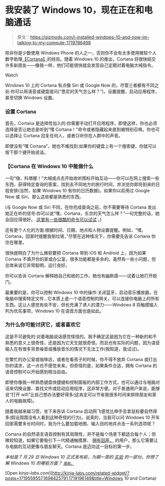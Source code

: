 # 我安装了 Windows 10，现在正在和电脑通话

> 原文：<https://gizmodo.com/i-installed-windows-10-and-now-im-talking-to-my-compute-1719786498>

除非你是少数使用 Windows Phone 的人之一，否则你不会有太多使用微软个人数字助理[【Cortana】](http://gizmodo.com/18-very-useful-voice-commands-to-try-with-cortana-1698425791)的经验。随着 Windows 10 的推出，Cortana 将很快结交许多新朋友——像我一样，他们可能很快就会发现自己定期对着电脑大喊指令。

Watch

Windows 10 上的 Cortana 有点像 Siri 或 Google Now 的，尽管三者都有不同之处:你可以用语音或键盘提问(“悉尼的天气怎么样？”)，设置提醒，启动应用程序，甚至切换 Windows 设置。

### 设置 Cortana

首先，Cortana 是选择性加入的:你需要手动打开应用程序，即使这样，你也必须选择是否让她总是听到“嘿 Cortana！”命令或者隐藏起来直到被特别召唤。你也可以选择让 Cortana 回复任何人，或者只听你在人群中的声音。

即使没有“嘿 Cortana”，她也不难找到:如果你的键盘上有一个搜索键，你就可以按下那个键开始说话。

### 【Cortana 在 Windows 10 中能做什么

一句“嗨，科塔娜！”大喊或点击开始收听图标开始互动——你可以在网上搜索一些东西，获得特定查询的答案，找到去不同地方的旅行时间，并浏览你即将到来的日程安排(当然，如果 Windows 10 有你的日历数据)。如果你以前用过 Google Now 或 Siri，那么这些都是熟悉的东西。

(与 Google Now 或 Siri 不同，在你完成查询之前，你不需要等待 Cortana 发出她正在听的信号:你可以说“嘿，Cortana，东京的天气怎么样？”一句完整的话，她会回应得很好。 [这里有一些很酷的命令可以试试](http://gizmodo.com/18-very-useful-voice-commands-to-try-with-cortana-1698425791) 。)

还有更个人化的方面:根据时间、日期、地点和人物设置提醒。例如，“嘿，Cortana，回家时提醒我倒垃圾，”尽管在这种情况下，你需要先告诉 Cortana 你住在哪里。

很快就明白了为什么微软要把 Cortana 带到 iOS 和 Android 上，因为如果 Cortana 不离开你的家或办公室，很多功能都是多余的。虽然有一些小问题，但总体来说它非常聪明，运行良好。

你可以告诉 Cortana 解释她自己和她的工作，她也有幽默感——试着让她打开舱门。

最重要的是，你可以控制 Windows 10 中的操作:关闭蓝牙，启动音乐播放器，在电脑中搜索特定文件...它本质上是一个语音控制的网关，可以连接你电脑上的所有东西。这让人感觉有些不安，但也充满了诱人的潜力——Windows 8 将触摸输入列为优先事项，Windows 10 在语音方面也是如此。

### **为什么你可能讨厌它，或者喜欢它**

这是不可避免的:对着电脑说话感觉怪怪的。我不确定这是因为它在一种新的和不熟悉的意义上很奇怪，还是因为它天生就很奇怪。而且也有实际的问题，因为语音输入在有很多背景噪音或播放音乐的情况下无法工作(我知道，我试过)。

在繁忙的办公室或咖啡店，或者在看孩子的时候，你不得不放弃 Cortana 或打出你的请求，这一点也不感觉未来。但奇怪的是，如果条件合适，拥有 Cortana 的语音控制可以开始感到相当自由。

即使你像我一样熟悉键盘快捷键和控制面板的内部工作方式，也可以通过与电脑对话来切换设置、查找文件或启动应用程序，这非常方便。对于普通用户来说，能够说“打开 wifi”比自己想办法要好得多(这肯定可以节省我很多时间来排除朋友和家人的电脑故障)。

随着我越来越习惯，坐下来告诉 Cortana 启动网飞感觉比伸手去拿鼠标要自然得多(假设周围没有人看到这种奇怪的行为)。说真的，当我可以问 Windows 10 开车回家需要多长时间时，我为什么要加载地图、输入目的地并点击一系列选项呢？

Cortana 的自然语言语音控制有其局限性，并不是每个场景下都适合每个人；但微软知道，如果它要吸引下一代精通触摸屏、 [拥有回声、](http://gizmodo.com/amazon-echo-review-i-just-spoke-to-the-future-and-it-1672926712) 的用户，那么它需要让与电脑的互动更像与朋友聊天。Cortana 是迈向这一目标的第一步。

*本帖是 7 月 29 日 Windows 10 正式发布前，为期一周的* [*实验*](http://reviews.gizmodo.com/why-i-m-upgrading-to-windows-10-1719559557#_ga=1.133959950.1653699035.1418761236) *的一部分。你想了解 Windows 10 的哪些方面？* [<small>*落款。*</small>](mailto:sean.hollister@gizmodo.com)

[Open *kinja-labs.com*](http://kinja-labs.com/related-widget/?posts=1719559557,1698425791,1719196149&title=Windows 10 and Cortana)